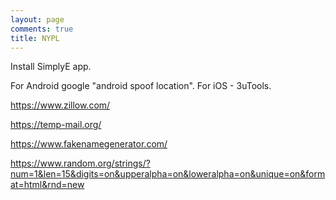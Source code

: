 ```yaml
---
layout: page
comments: true
title: NYPL
---
```


Install SimplyE app.

For Android google "android spoof location". For iOS - 3uTools.

<https://www.zillow.com/>

<https://temp-mail.org/>

<https://www.fakenamegenerator.com/>

<https://www.random.org/strings/?num=1&len=15&digits=on&upperalpha=on&loweralpha=on&unique=on&format=html&rnd=new>